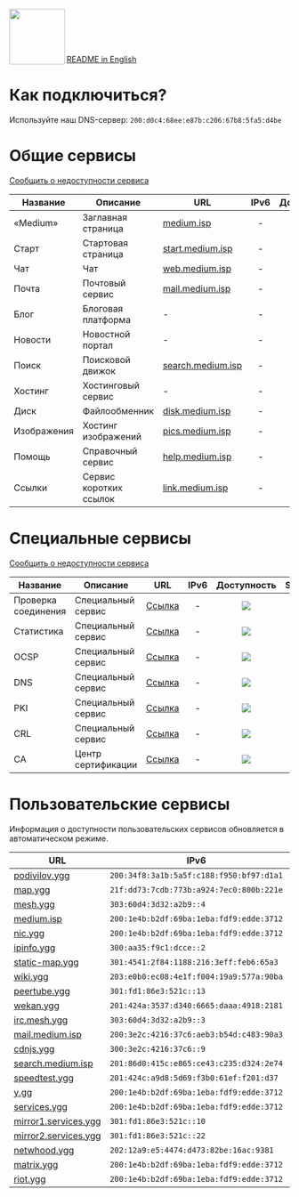 <br/>
<img align="left" src="https://i.imgur.com/jwwzAxj.png" width="100px">
<br/><br/><br/><br/>

[README in English](README.en.md)

# Как подключиться?
Используйте наш DNS-сервер: `200:d0c4:68ee:e87b:c206:67b8:5fa5:d4be`

# Общие сервисы
[Сообщить о недоступности сервиса](https://github.com/medium-isp/medium-dns/issues/new)

| Название     	| Описание                    	| URL                         	| IPv6  	      | Доступность 	| SSL | Безопасность |
|-------------- |------------------------------ |------------------------------ |:-------------:|:-------------:|:---:|:--:|
| «Medium» 	| Заглавная страница            | [medium.isp](https://medium.isp/)                   	| -              	| ![](https://img.shields.io/badge/доступен-success.svg)            	| ✅ | <a href="https://github.com/medium-isp/certification-authority/blob/master/certs/Medium_Domain_Validation_Secure_Server_CA.crt"><img src="https://img.shields.io/badge/%F0%9F%94%92-защищён-success.svg"></a> |
| Старт 	| Стартовая страница            | [start.medium.isp](https://start.medium.isp/)                   	| -              	| ![](https://img.shields.io/badge/доступен-success.svg)            	| ✅ | <a href="https://github.com/medium-isp/certification-authority/blob/master/certs/Medium_Domain_Validation_Secure_Server_CA.crt"><img src="https://img.shields.io/badge/%F0%9F%94%92-защищён-success.svg"></a> |
| Чат   		| Чат             	| [web.medium.isp](https://web.medium.isp/)              	| -              	| ![](https://img.shields.io/badge/доступен-success.svg)            	| ✅ | <a href="https://github.com/medium-isp/certification-authority/blob/master/certs/Medium_Domain_Validation_Secure_Server_CA.crt"><img src="https://img.shields.io/badge/%F0%9F%94%92-защищён-success.svg"></a> |
| Почта   	| Почтовый сервис             	| [mail.medium.isp](https://mail.medium.isp/) | - | ![](https://img.shields.io/badge/доступен-success.svg)            	| ✅ | <a href="https://github.com/medium-isp/certification-authority/blob/master/certs/Quora_CA.crt"><img src="https://img.shields.io/badge/%F0%9F%94%92-защищён-success.svg"></a> |
| Блог   	| Блоговая платформа            | - | - | ![](https://img.shields.io/badge/нет_информации-inactive.svg)            	| - | - |
| Новости   	| Новостной портал             	| - | - | ![](https://img.shields.io/badge/нет_информации-inactive.svg)            	| - | - |
| Поиск   	| Поисковой движок             	| [search.medium.isp](https://search.medium.isp/) | - | ![](https://img.shields.io/badge/доступен-success.svg)            	| ✅ | <a href="https://github.com/medium-isp/certification-authority/blob/master/certs/Medium_Domain_Validation_Secure_Server_CA.crt"><img src="https://img.shields.io/badge/%F0%9F%94%92-защищён-success.svg"></a> |
| Хостинг   	| Хостинговый сервис	        | - | - | ![](https://img.shields.io/badge/нет_информации-inactive.svg)            	| - | - |
| Диск   	| Файлообменник                	| [disk.medium.isp](https://disk.medium.isp/)              	| -              	| ![](https://img.shields.io/badge/доступен-success.svg)            	| ✅ | <a href="https://github.com/medium-isp/certification-authority/blob/master/certs/Medium_Domain_Validation_Secure_Server_CA.crt"><img src="https://img.shields.io/badge/%F0%9F%94%92-защищён-success.svg"></a> |
| Изображения   | Хостинг изображений           | [pics.medium.isp](https://pics.medium.isp/)              	| -              	| ![](https://img.shields.io/badge/доступен-success.svg)            	| ✅ | <a href="https://github.com/medium-isp/certification-authority/blob/master/certs/Medium_Domain_Validation_Secure_Server_CA.crt"><img src="https://img.shields.io/badge/%F0%9F%94%92-защищён-success.svg"></a> |
| Помощь   	| Справочный сервис             | [help.medium.isp](https://help.medium.isp/)              	| -              	| ![](https://img.shields.io/badge/доступен-success.svg)            	| ✅ | <a href="https://github.com/medium-isp/certification-authority/blob/master/certs/Medium_Domain_Validation_Secure_Server_CA.crt"><img src="https://img.shields.io/badge/%F0%9F%94%92-защищён-success.svg"></a> |
| Ссылки   	| Сервис коротких ссылок        | [link.medium.isp](https://link.medium.isp/)              	| -              	| ![](https://img.shields.io/badge/доступен-success.svg)            	| ✅ | <a href="https://github.com/medium-isp/certification-authority/blob/master/certs/Medium_Domain_Validation_Secure_Server_CA.crt"><img src="https://img.shields.io/badge/%F0%9F%94%92-защищён-success.svg"></a> |

# Специальные сервисы
[Сообщить о недоступности сервиса](https://github.com/medium-isp/medium-dns/issues/new)

| Название     	| Описание                    	| URL                         	| IPv6  	      | Доступность 	| SSL | Безопасность |
|-------------- |------------------------------ |------------------------------ |:-------------:|:-------------:|:---:|:--:|
| Проверка соединения 	| Специальный сервис        	| [Ссылка](http://connectivitycheck.medium.isp/) 	| -              	| ![](https://img.shields.io/badge/доступен-success.svg)            	| ✅ | <a href="https://github.com/medium-isp/certification-authority/blob/master/certs/Medium_Domain_Validation_Secure_Server_CA.crt"><img src="https://img.shields.io/badge/%F0%9F%94%92-защищён-success.svg"></a> |
| Статистика 	| Специальный сервис        	| [Ссылка](https://stats.medium.isp/) 	| -              	| ![](https://img.shields.io/badge/доступен-success.svg)            	| ✅ | <a href="https://github.com/medium-isp/certification-authority/blob/master/certs/Medium_Domain_Validation_Secure_Server_CA.crt"><img src="https://img.shields.io/badge/%F0%9F%94%92-защищён-success.svg"></a> |
| OCSP 	| Специальный сервис        	| [Ссылка](http://ocsp.medium.isp/) 	| -              	| ![](https://img.shields.io/badge/доступен-success.svg)            	| ❌ | - |
| DNS 	| Специальный сервис        	| [Ссылка](https://dns.medium.isp/) 	| -              	| ![](https://img.shields.io/badge/доступен-success.svg)            	| ✅ | <a href="https://github.com/medium-isp/certification-authority/blob/master/certs/Medium_Domain_Validation_Secure_Server_CA.crt"><img src="https://img.shields.io/badge/%F0%9F%94%92-защищён-success.svg"></a> |
| PKI 	| Специальный сервис        	| [Ссылка](https://pki.medium.isp/) 	| -              	| ![](https://img.shields.io/badge/доступен-success.svg)            	| ✅ | <a href="https://github.com/medium-isp/certification-authority/blob/master/certs/Medium_Domain_Validation_Secure_Server_CA.crt"><img src="https://img.shields.io/badge/%F0%9F%94%92-защищён-success.svg"></a> |
| CRL 	| Специальный сервис        	| [Ссылка](http://crl.medium.isp/) 	| -              	| ![](https://img.shields.io/badge/доступен-success.svg)            	| ❌ | - |
| CA 	| Центр сертификации            | [Ссылка](https://secure.medium.isp/)                   	| -              	| ![](https://img.shields.io/badge/доступен-success.svg)            	| ✅ | <a href="https://github.com/medium-isp/certification-authority/blob/master/certs/Medium_Domain_Validation_Secure_Server_CA.crt"><img src="https://img.shields.io/badge/%F0%9F%94%92-защищён-success.svg"></a> |

# Пользовательские сервисы
Информация о доступности пользовательских сервисов обновляется в автоматическом режиме.

| URL                       	| IPv6 	        | Доступность 	| SSL | Безопасность |
|------------------------------ |---------------|:-------------:|:---:|:------------:|
| [podivilov.ygg](http://podivilov.ygg/) | `200:34f8:3a1b:5a5f:c188:f950:bf97:d1a1` | ![](https://img.shields.io/badge/недоступен-red.svg) | - | - |
| [map.ygg](http://map.ygg/) | `21f:dd73:7cdb:773b:a924:7ec0:800b:221e` | ![](https://img.shields.io/badge/доступен-success.svg) | ❌ | - |
| [mesh.ygg](https://mesh.ygg/) | `303:60d4:3d32:a2b9::4` | ![](https://img.shields.io/badge/доступен-success.svg) | ✅ | <a href="https://github.com/medium-isp/medium-pki/blob/master/certs/Medium_Domain_Validation_Secure_Server_CA.crt"><img src="https://img.shields.io/badge/%F0%9F%94%92-защищён-success.svg"></a> |
| [medium.isp](https://medium.isp/) | `200:1e4b:b2df:69ba:1eba:fdf9:edde:3712` | ![](https://img.shields.io/badge/доступен-success.svg) | ✅ | <a href="https://github.com/medium-isp/medium-pki/blob/master/certs/Medium_Domain_Validation_Secure_Server_CA.crt"><img src="https://img.shields.io/badge/%F0%9F%94%92-защищён-success.svg"></a> |
| [nic.ygg](https://nic.ygg/) | `200:1e4b:b2df:69ba:1eba:fdf9:edde:3712` | ![](https://img.shields.io/badge/доступен-success.svg) | ⚠️️ | <img src="https://img.shields.io/badge/%F0%9F%94%93-ошибка-red.svg"> |
| [ipinfo.ygg](http://ipinfo.ygg/) | `300:aa35:f9c1:dcce::2` | ![](https://img.shields.io/badge/доступен-success.svg) | ❌ | - |
| [static-map.ygg](http://static-map.ygg/) | `301:4541:2f84:1188:216:3eff:feb6:65a3` | ![](https://img.shields.io/badge/доступен-success.svg) | ❌ | - |
| [wiki.ygg](http://wiki.ygg/) | `203:e0b0:ec08:4e1f:f004:19a9:577a:90ba` | ![](https://img.shields.io/badge/доступен-success.svg) | ❌ | - |
| [peertube.ygg](http://peertube.ygg/) | `301:fd1:86e3:521c::13` | ![](https://img.shields.io/badge/недоступен-red.svg) | - | - |
| [wekan.ygg](http://wekan.ygg/) | `201:424a:3537:d340:6665:daaa:4918:2181` | ![](https://img.shields.io/badge/доступен-success.svg) | ❌ | - |
| [irc.mesh.ygg](http://irc.mesh.ygg/) | `303:60d4:3d32:a2b9::3` | ![](https://img.shields.io/badge/доступен-success.svg) | ❌ | - |
| [mail.medium.isp](https://mail.medium.isp/) | `200:3e2c:4216:37c6:aeb3:b54d:c483:90a3` | ![](https://img.shields.io/badge/доступен-success.svg) | ✅ | <a href="https://github.com/medium-isp/medium-pki/blob/master/certs/Quora_CA.crt"><img src="https://img.shields.io/badge/%F0%9F%94%92-защищён-success.svg"></a> |
| [cdnjs.ygg](http://cdnjs.ygg/) | `300:3e2c:4216:37c6::9` | ![](https://img.shields.io/badge/доступен-success.svg) | ❌ | - |
| [search.medium.isp](https://search.medium.isp/) | `201:86d0:415c:e865:ce43:c235:d324:2e74` | ![](https://img.shields.io/badge/доступен-success.svg) | ✅ | <a href="https://github.com/medium-isp/medium-pki/blob/master/certs/Quora_CA.crt"><img src="https://img.shields.io/badge/%F0%9F%94%92-защищён-success.svg"></a> |
| [speedtest.ygg](http://speedtest.ygg/) | `201:424c:a9d8:5d69:f3b0:61ef:f201:d37` | ![](https://img.shields.io/badge/доступен-success.svg) | ❌ | - |
| [y.gg](https://y.gg/) | `200:1e4b:b2df:69ba:1eba:fdf9:edde:3712` | ![](https://img.shields.io/badge/доступен-success.svg) | ✅ | <a href="https://github.com/medium-isp/medium-pki/blob/master/certs/Quora_CA.crt"><img src="https://img.shields.io/badge/%F0%9F%94%92-защищён-success.svg"></a> |
| [services.ygg](https://services.ygg/) | `200:1e4b:b2df:69ba:1eba:fdf9:edde:3712` | ![](https://img.shields.io/badge/доступен-success.svg) | ⚠️️ | <img src="https://img.shields.io/badge/%F0%9F%94%93-ошибка-red.svg"> |
| [mirror1.services.ygg](http://mirror1.services.ygg/) | `301:fd1:86e3:521c::10` | ![](https://img.shields.io/badge/недоступен-red.svg) | - | - |
| [mirror2.services.ygg](http://mirror2.services.ygg/) | `301:fd1:86e3:521c::22` | ![](https://img.shields.io/badge/недоступен-red.svg) | - | - |
| [netwhood.ygg](https://netwhood.ygg/) | `202:12a9:e5:4474:d473:82be:16ac:9381` | ![](https://img.shields.io/badge/доступен-success.svg) | ✅ | <a href="https://github.com/medium-isp/medium-pki/blob/master/certs/Quora_CA.crt"><img src="https://img.shields.io/badge/%F0%9F%94%92-защищён-success.svg"></a> |
| [matrix.ygg](https://matrix.ygg/) | `200:1e4b:b2df:69ba:1eba:fdf9:edde:3712` | ![](https://img.shields.io/badge/доступен-success.svg) | ✅ | <a href="https://github.com/medium-isp/medium-pki/blob/master/certs/Medium_Domain_Validation_Secure_Server_CA.crt"><img src="https://img.shields.io/badge/%F0%9F%94%92-защищён-success.svg"></a> |
| [riot.ygg](https://riot.ygg/) | `200:1e4b:b2df:69ba:1eba:fdf9:edde:3712` | ![](https://img.shields.io/badge/доступен-success.svg) | ✅ | <a href="https://github.com/medium-isp/medium-pki/blob/master/certs/Medium_Domain_Validation_Secure_Server_CA.crt"><img src="https://img.shields.io/badge/%F0%9F%94%92-защищён-success.svg"></a> |
